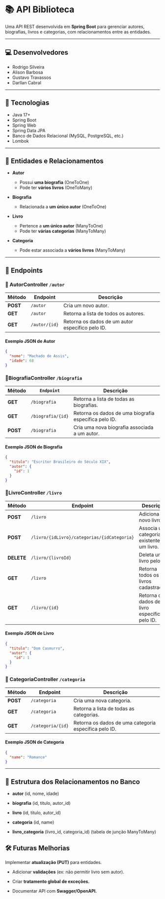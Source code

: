 # 📚 API Biblioteca

Uma API REST desenvolvida em **Spring Boot** para gerenciar autores, biografias, livros e categorias, com relacionamentos entre as entidades.  

---

## 💻 Desenvolvedores

- Rodrigo Silveira
- Alison Barbosa
- Gustavo Travassos
- Darllan Cabral

---

## 🚀 Tecnologias
- Java 17+
- Spring Boot
- Spring Web
- Spring Data JPA
- Banco de Dados Relacional (MySQL, PostgreSQL, etc.)
- Lombok

---

## 📖 Entidades e Relacionamentos

- **Autor**  
  - Possui **uma biografia** (OneToOne)  
  - Pode ter **vários livros** (OneToMany)  

- **Biografia**  
  - Relacionada a **um único autor** (OneToOne)  

- **Livro**  
  - Pertence a **um único autor** (ManyToOne)  
  - Pode ter **várias categorias** (ManyToMany)  

- **Categoria**  
  - Pode estar associada a **vários livros** (ManyToMany)  

---

## 📌 Endpoints

### 🔹 AutorController `/autor`

| Método   | Endpoint      | Descrição |
|----------|---------------|-----------|
| **POST** | `/autor`      | Cria um novo autor. |
| **GET**  | `/autor`      | Retorna a lista de todos os autores. |
| **GET**  | `/autor/{id}` | Retorna os dados de um autor específico pelo ID. |

#### Exemplo JSON de Autor
```json
{
  "nome": "Machado de Assis",
  "idade": 68
}

```

### 🔹BiografiaController `/biografia`

| **Método** |	`Endpoint` |	Descrição |
|----------|---------------|-----------|
| **GET**	| `/biografia`	| Retorna a lista de todas as biografias.|
| **GET**	| `/biografia/{id}` |	Retorna os dados de uma biografia específica pelo ID.|
| **POST**	| `/biografia`	| Cria uma nova biografia associada a um autor.|

#### Exemplo JSON de Biografia

``` json
{
  "titulo": "Escritor Brasileiro do Século XIX",
  "autor": {
    "id": 1
  }
}
```

### 🔹LivroController `/livro`

| Método | Endpoint | Descrição |
|--------|----------|-----------|
|   **POST**     |    `/livro`      |    Adiciona um novo livro.       |
|     **POST**   |       `/livro/{idLivro}/categorias/{idCategoria}`   |    Associa uma categoria existente a um livro.       |
|   **DELETE**     |    `/livro/{livroId}`      |     Deleta um livro pelo ID.      |
|   **GET**     |      `/livro`    |   Retorna todos os livros cadastrados.        |
|   **GET**     |      `/livro/{id}`    |    Retorna os dados de um livro específico pelo ID.       |

#### Exemplo JSON de Livro

``` json
{
  "titulo": "Dom Casmurro",
  "autor": {
    "id": 1
  }
}
```

### 🔹 CategoriaController `/categoria`

| Método | Endpoint | Descrição |
|--------|----------|-----------|
|   **POST**     |    `/categoria`      |   Cria uma nova categoria.        |
|     **GET**   |       `/categoria`   |    Retorna a lista de todas as categorias.       |
|   **GET**     |    `/categoria/{id}`      |   Retorna os dados de uma categoria específica pelo ID.        |

#### Exemplo JSON de Categoria

``` json
{
  "name": "Romance"
}
```

---

## 📂 Estrutura dos Relacionamentos no Banco

- **autor** (id, nome, idade)

- **biografia** (id, titulo, autor_id)

- **livro** (id, titulo, autor_id)

- **categoria** (id, name)

- **livro_categoria** (livro_id, categoria_id) (tabela de junção ManyToMany)

## 🛠️ Futuras Melhorias

Implementar **atualização (PUT)** para entidades.

- Adicionar **validações** (ex: não permitir livro sem autor).

- Criar **tratamento global de exceções.**

- Documentar API com **Swagger/OpenAPI.**

